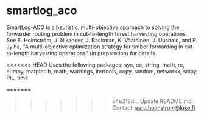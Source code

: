 # smartlog_aco
SmartLog-ACO is a heuristic, multi-objective approach to solving the forwarder routing problem in cut-to-length forest harvesting operations. See E. Holmström, J. Nikander, J. Backman, K. Väätäinen, J. Uusitalo, and P. Jylhä, "A multi-objective optimization strategy for timber forwarding in cut-to-length harvesting operations" (in preparation) for details.

<<<<<<< HEAD
Uses the following packages: sys, os, string, math, re, numpy, matplotlib, math, warnings, itertools, copy, random, networkx, scipy, PIL, time.

=======
>>>>>>> c4e318d... Update README.md
Contact: eero.holmstrom@luke.fi
